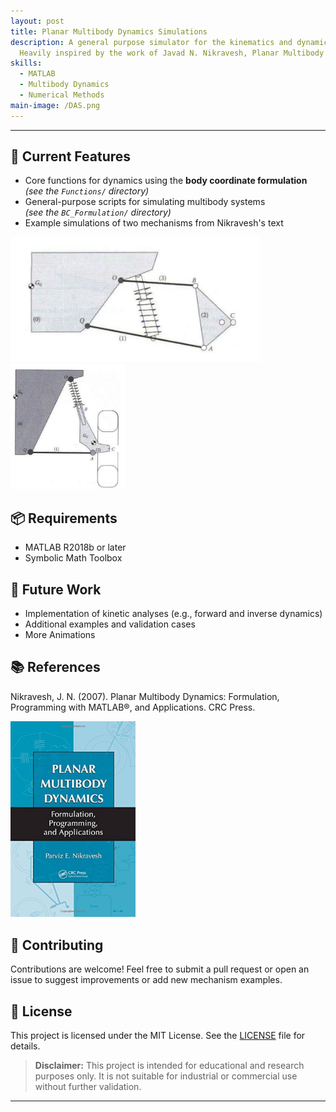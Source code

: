 ```yaml
---
layout: post
title: Planar Multibody Dynamics Simulations
description: A general purpose simulator for the kinematics and dynamics of two dimensional multibody systems.
  Heavily inspired by the work of Javad N. Nikravesh, Planar Multibody Dynamics. I started it as part of a course on multibody dynamics in my university Hoschule Rhein-Waal, but I have since continuously improved it. Unlike Nikravhesh, this project uses the MATLAB symbolic toolbox to generalise formulations and also increases the accuracy of calculations at a marginal decrease in speed.
skills: 
  - MATLAB
  - Multibody Dynamics
  - Numerical Methods
main-image: /DAS.png
---
```


---
## 🔧 Current Features

- Core functions for dynamics using the **body coordinate formulation**  
  *(see the `Functions/` directory)*
- General-purpose scripts for simulating multibody systems  
  *(see the `BC_Formulation/` directory)*
- Example simulations of two mechanisms from Nikravesh's text

<p float="left">
  <img src='https://github.com/jcchincheong-bb/MBD_Simulations/blob/main/src/assets/DAS.png' width='400'>
  <img src='https://github.com/jcchincheong-bb/MBD_Simulations/blob/main/src/assets/MPS.png' height='200'>
</p>

## 📦 Requirements
- MATLAB R2018b or later
- Symbolic Math Toolbox 

## 🚧 Future Work
- Implementation of kinetic analyses (e.g., forward and inverse dynamics)
- Additional examples and validation cases
- More Animations
  
## 📚 References
Nikravesh, J. N. (2007). Planar Multibody Dynamics: Formulation, Programming with MATLAB®, and Applications. CRC Press.

<img src='https://github.com/jcchincheong-bb/MBD_Simulations/blob/main/src/assets/Nikravesh.jpg' width='200'>

## 🤝 Contributing
Contributions are welcome! Feel free to submit a pull request or open an issue to suggest improvements or add new mechanism examples.

## 📄 License
This project is licensed under the MIT License. See the [LICENSE](./LICENSE) file for details.

> **Disclaimer:** This project is intended for educational and research purposes only. It is not suitable for industrial or commercial use without further validation.
---
